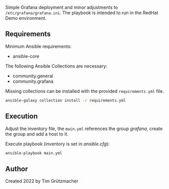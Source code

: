 Simple Grafana deployment and minor adjustments to `/etc/grafana/grafana.ini`. The playbook is intended to run in the RedHat Demo environment.

## Requirements
Minimum Ansible requirements:

* ansible-core

The following Ansible Collections are necessary:

* community.general
* community.grafana

Missing collections can be installed with the provided `requirements.yml` file.
```bash
ansible-galaxy collection install -r requirements.yml
```

## Execution
Adjust the inventory file, the `main.yml` references the group *grafana*, create the group and add a host to it. 

Execute playbook (inventory is set in *ansible.cfg*):
```bash
ansible-playbook main.yml
```

## Author
Created 2022 by Tim Grützmacher
